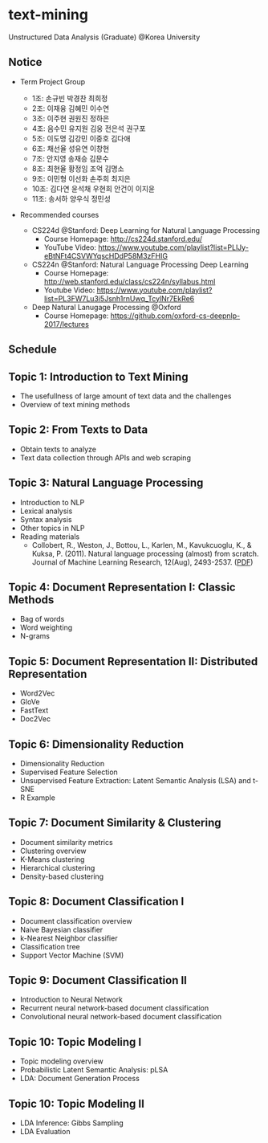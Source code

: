 # text-mining
Unstructured Data Analysis (Graduate) @Korea University

## Notice
* Term Project Group
  * 1조: 손규빈	박경찬	최희정
  * 2조: 이재융	김혜민	이수연
  * 3조:	이주현	권원진	정하은		
  * 4조:	음수민	유지원	김웅	전은석	권구포
  * 5조:	이도명	김강민	이중호	김다애	
  * 6조:	채선율	성유연	이창현		
  * 7조:	안지영	송재승	김문수		
  * 8조:	최현율	황정임	조억 김명소	
  * 9조:	이민형	이선화	손주희	최지은	
  * 10조: 김다연	윤석채	우현희	안건이	이지윤
  * 11조: 송서하	양우식	정민성					

* Recommended courses
  * CS224d @Stanford: Deep Learning for Natural Language Processing
    * Course Homepage: http://cs224d.stanford.edu/
    * YouTube Video: https://www.youtube.com/playlist?list=PLlJy-eBtNFt4CSVWYqscHDdP58M3zFHIG
  * CS224n @Stanford: Natural Language Processing Deep Learning
    * Course Homepage: http://web.stanford.edu/class/cs224n/syllabus.html
    * Youtube Video: https://www.youtube.com/playlist?list=PL3FW7Lu3i5Jsnh1rnUwq_TcylNr7EkRe6
  * Deep Natural Lanugage Processing @Oxford
    * Course Homepage: https://github.com/oxford-cs-deepnlp-2017/lectures

## Schedule
## Topic 1: Introduction to Text Mining
* The usefullness of large amount of text data and the challenges
* Overview of text mining methods

## Topic 2: From Texts to Data
* Obtain texts to analyze
* Text data collection through APIs and web scraping

## Topic 3: Natural Language Processing
* Introduction to NLP
* Lexical analysis
* Syntax analysis
* Other topics in NLP
* Reading materials
  * Collobert, R., Weston, J., Bottou, L., Karlen, M., Kavukcuoglu, K., & Kuksa, P. (2011). Natural language processing (almost) from scratch. Journal of Machine Learning Research, 12(Aug), 2493-2537. ([PDF](http://www.jmlr.org/papers/volume12/collobert11a/collobert11a.pdf))

## Topic 4: Document Representation I: Classic Methods
* Bag of words
* Word weighting
* N-grams

## Topic 5: Document Representation II: Distributed Representation
* Word2Vec
* GloVe
* FastText
* Doc2Vec

## Topic 6: Dimensionality Reduction
* Dimensionality Reduction
* Supervised Feature Selection
* Unsupervised Feature Extraction: Latent Semantic Analysis (LSA) and t-SNE
* R Example

## Topic 7: Document Similarity & Clustering
* Document similarity metrics
* Clustering overview
* K-Means clustering
* Hierarchical clustering
* Density-based clustering

## Topic 8: Document Classification I
* Document classification overview
* Naive Bayesian classifier
* k-Nearest Neighbor classifier
* Classification tree
* Support Vector Machine (SVM)

## Topic 9: Document Classification II
* Introduction to Neural Network
* Recurrent neural network-based document classification
* Convolutional neural network-based document classification

## Topic 10: Topic Modeling I
* Topic modeling overview
* Probabilistic Latent Semantic Analysis: pLSA
* LDA: Document Generation Process

## Topic 10: Topic Modeling II
* LDA Inference: Gibbs Sampling
* LDA Evaluation
